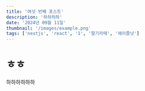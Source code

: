 ```yaml
---
title: '여섯 번째 포스트'
description: '하하하하'
date: '2024년 09월 11일'
thumbnail: '/images/example.png'
tags: ['nextjs', 'react', '1', '딸기라떼', '헤이즐넛']
---
```


# ㅎㅎ

하하하하하하
